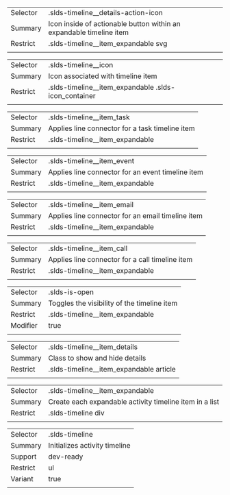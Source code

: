 
|  |  |
|-------|-------|
| Selector | .slds-timeline__details-action-icon |
| Summary | Icon inside of actionable button within an expandable timeline item |
| Restrict | .slds-timeline__item_expandable svg |
|  |  |


|  |  |
|-------|-------|
| Selector | .slds-timeline__icon |
| Summary | Icon associated with timeline item |
| Restrict | .slds-timeline__item_expandable .slds-icon_container |
|  |  |


|  |  |
|-------|-------|
| Selector | .slds-timeline__item_task |
| Summary | Applies line connector for a task timeline item |
| Restrict | .slds-timeline__item_expandable |
|  |  |


|  |  |
|-------|-------|
| Selector | .slds-timeline__item_event |
| Summary | Applies line connector for an event timeline item |
| Restrict | .slds-timeline__item_expandable |
|  |  |


|  |  |
|-------|-------|
| Selector | .slds-timeline__item_email |
| Summary | Applies line connector for an email timeline item |
| Restrict | .slds-timeline__item_expandable |
|  |  |


|  |  |
|-------|-------|
| Selector | .slds-timeline__item_call |
| Summary | Applies line connector for a call timeline item |
| Restrict | .slds-timeline__item_expandable |
|  |  |


|  |  |
|-------|-------|
| Selector | .slds-is-open |
| Summary | Toggles the visibility of the timeline item |
| Restrict | .slds-timeline__item_expandable |
| Modifier | true |
|  |  |


|  |  |
|-------|-------|
| Selector | .slds-timeline__item_details |
| Summary | Class to show and hide details |
| Restrict | .slds-timeline__item_expandable article |
|  |  |


|  |  |
|-------|-------|
| Selector | .slds-timeline__item_expandable |
| Summary | Create each expandable activity timeline item in a list |
| Restrict | .slds-timeline div |
|  |  |


|  |  |
|-------|-------|
| Selector | .slds-timeline |
| Summary | Initializes activity timeline |
| Support | dev-ready |
| Restrict | ul |
| Variant | true |
|  |  |

